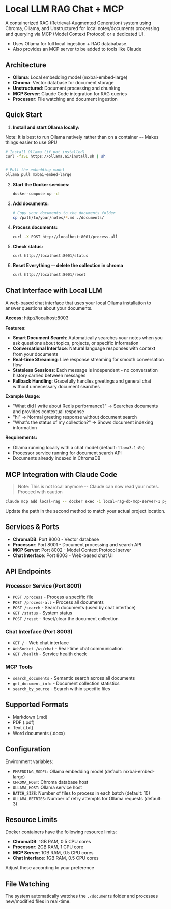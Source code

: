 # Local LLM RAG Chat + MCP

A containerized RAG (Retrieval-Augmented Generation) system using Chroma, Ollama, and Unstructured for local notes/documents processing and querying via MCP (Model Context Protocol) or a dedicated UI.

- Uses Ollama for full local ingestion + RAG datababase.
- Also provides an MCP server to be added to tools like Claude

## Architecture

- **Ollama**: Local embedding model (mxbai-embed-large)
- **Chroma**: Vector database for document storage
- **Unstructured**: Document processing and chunking
- **MCP Server**: Claude Code integration for RAG queries
- **Processor**: File watching and document ingestion

## Quick Start

1. **Install and start Ollama locally:**


Note: It is best to run Ollama natively rather than on a container -- Makes things easier to use GPU

   ```bash
   # Install Ollama (if not installed)
   curl -fsSL https://ollama.ai/install.sh | sh
   
   
   # Pull the embedding model
   ollama pull mxbai-embed-large
   ```

2. **Start the Docker services:**
   ```bash
   docker-compose up -d
   ```

3. **Add documents:**
   ```bash
   # Copy your documents to the documents folder
   cp /path/to/your/notes/*.md ./documents/
   ```

4. **Process documents:**
   ```bash
   curl -X POST http://localhost:8001/process-all
   ```

5. **Check status:**
   ```bash
   curl http://localhost:8001/status
   ```
6. **Reset Everything --  delete the collection in chroma**
   ```bash
   curl http://localhost:8001/reset
   ```

## Chat Interface with Local LLM

A web-based chat interface that uses your local Ollama installation to answer questions about your documents.

**Access:** http://localhost:8003

**Features:**
- **Smart Document Search**: Automatically searches your notes when you ask questions about topics, projects, or specific information
- **Conversational Interface**: Natural language responses with context from your documents  
- **Real-time Streaming**: Live response streaming for smooth conversation flow
- **Stateless Sessions**: Each message is independent - no conversation history carried between messages
- **Fallback Handling**: Gracefully handles greetings and general chat without unnecessary document searches

**Example Usage:**
- "What did I write about Redis performance?" → Searches documents and provides contextual response 
- "hi" → Normal greeting response without document search
- "What's the status of my collection?" → Shows document indexing information

**Requirements:**
- Ollama running locally with a chat model (default: `llama3.1:8b`)
- Processor service running for document search API
- Documents already indexed in ChromaDB

## MCP Integration with Claude Code

> Note: This is not local anymore -- Claude can now read your notes. Proceed with caution

```bash
claude mcp add local-rag -- docker exec -i local-rag-db-mcp-server-1 python /app/server_fastmcp.py
```

Update the path in the second method to match your actual project location.

## Services & Ports

- **ChromaDB**: Port 8000 - Vector database
- **Processor**: Port 8001 - Document processing and search API  
- **MCP Server**: Port 8002 - Model Context Protocol server
- **Chat Interface**: Port 8003 - Web-based chat UI

## API Endpoints

### Processor Service (Port 8001)
- `POST /process` - Process a specific file
- `POST /process-all` - Process all documents
- `POST /search` - Search documents (used by chat interface)
- `GET /status` - System status
- `POST /reset` - Reset/clear the document collection

### Chat Interface (Port 8003)
- `GET /` - Web chat interface
- `WebSocket /ws/chat` - Real-time chat communication
- `GET /health` - Service health check

### MCP Tools
- `search_documents` - Semantic search across all documents
- `get_document_info` - Document collection statistics
- `search_by_source` - Search within specific files

## Supported Formats

- Markdown (.md)
- PDF (.pdf)  
- Text (.txt)
- Word documents (.docx)

## Configuration

Environment variables:
- `EMBEDDING_MODEL`: Ollama embedding model (default: mxbai-embed-large)
- `CHROMA_HOST`: Chroma database host
- `OLLAMA_HOST`: Ollama service host
- `BATCH_SIZE`: Number of files to process in each batch (default: 10)
- `OLLAMA_RETRIES`: Number of retry attempts for Ollama requests (default: 3)

## Resource Limits

Docker containers have the following resource limits:
- **ChromaDB**: 1GB RAM, 0.5 CPU cores
- **Processor**: 2GB RAM, 1 CPU core  
- **MCP Server**: 1GB RAM, 0.5 CPU cores
- **Chat Interface**: 1GB RAM, 0.5 CPU cores

Adjust these according to your preference

## File Watching

The system automatically watches the `./documents` folder and processes new/modified files in real-time.
